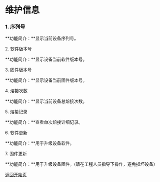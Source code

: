 # 维护信息

### 1. 序列号

**功能简介：**显示当前设备序列号。

2\. 软件版本号

**功能简介：**显示设备当前软件版本号。

3\. 固件版本号

**功能简介：**显示设备当前固件版本号。

4\. 熔接次数

**功能简介：**显示当前设备总熔接次数。

5\. 熔接记录

**功能简介：**查看单次熔接详细记录。

6\. 软件更新

**功能简介：**用于升级设备软件。

7\. 固件更新

**功能简介：**用于升级设备固件。(请在工程人员指导下操作，避免损坏设备）



[返回开始页](../)
